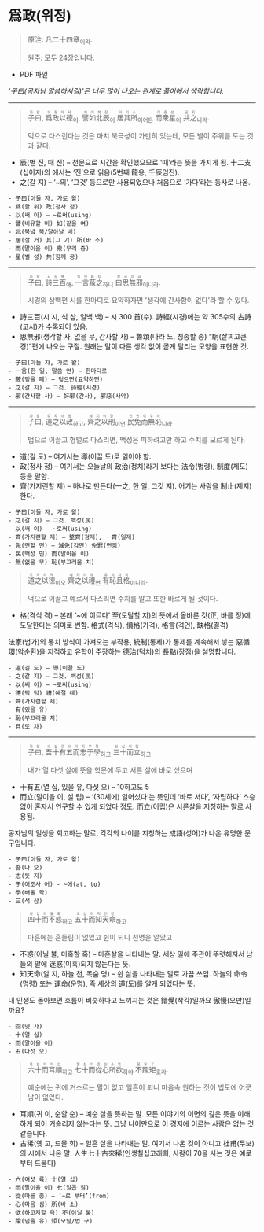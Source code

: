 # 爲政(위정)

> 原注: 凡二十四章<sub>이라</sub>.
> 
> 원주: 모두 24장입니다.

* PDF 파일

*'子曰(공자님 말씀하시길)'은 너무 많이 나오는 관계로 풀이에서 생략합니다.*

---

> <ruby>子<rp>(</rp><rt>자</rt><rp>)</rp></ruby><ruby>曰<rp>(</rp><rt>왈</rt><rp>)</rp></ruby>, <ruby>爲<rp>(</rp><rt>위</rt><rp>)</rp></ruby><ruby>政<rp>(</rp><rt>정</rt><rp>)</rp></ruby><ruby>以<rp>(</rp><rt>이</rt><rp>)</rp></ruby><ruby>德<rp>(</rp><rt>덕</rt><rp>)</rp></ruby><sub>이</sub>, <ruby>譬<rp>(</rp><rt>비</rt><rp>)</rp></ruby><ruby>如<rp>(</rp><rt>여</rt><rp>)</rp></ruby><ruby>北<rp>(</rp><rt>북</rt><rp>)</rp></ruby><ruby>辰<rp>(</rp><rt>진</rt><rp>)</rp></ruby><sub>이</sub> <ruby>居<rp>(</rp><rt>거</rt><rp>)</rp></ruby><ruby>其<rp>(</rp><rt>기</rt><rp>)</rp></ruby><ruby>所<rp>(</rp><rt>소</rt><rp>)</rp></ruby><sub>이어든</sub> <ruby>而<rp>(</rp><rt>이</rt><rp>)</rp></ruby><ruby>衆<rp>(</rp><rt>중</rt><rp>)</rp></ruby><ruby>星<rp>(</rp><rt>성</rt><rp>)</rp></ruby><sub>이</sub> <ruby>共<rp>(</rp><rt>공</rt><rp>)</rp></ruby><ruby>之<rp>(</rp><rt>지</rt><rp>)</rp></ruby><sub>니라</sub>.
> 
> 덕으로 다스린다는 것은 마치 북극성이 가만히 있는데, 모든 별이 주위를 도는 것과 같다.

* 辰(별 진, 때 신) – 천문으로 시간을 확인했으므로 ‘때’라는 뜻을 가지게 됨. 十二支(십이지)의 에서는 ‘진’으로 읽음(5번째 龍용, 壬辰임진).
* 之(갈 지) – ‘~의’, ‘그것’ 등으로만 사용되었으나 처음으로 ‘가다’라는 동사로 나옴.

```
- 子曰(아들 자, 가로 왈)
- 爲(할 위) 政(정사 정)
- 以(써 이) – ~로써(using)
- 譬(비유할 비) 如(같을 여)
- 北(북녘 북/달아날 배)
- 居(살 거) 其(그 기) 所(바 소)
- 而(말이을 이) 衆(무리 중)
- 星(별 성) 共(함께 공)
```

---

> <ruby>子<rp>(</rp><rt>자</rt><rp>)</rp></ruby><ruby>曰<rp>(</rp><rt>왈</rt><rp>)</rp></ruby>, <ruby>詩<rp>(</rp><rt>시</rt><rp>)</rp></ruby><ruby>三<rp>(</rp><rt>삼</rt><rp>)</rp></ruby><ruby>百<rp>(</rp><rt>백</rt><rp>)</rp></ruby><sub>애</sub>, <ruby>一<rp>(</rp><rt>일</rt><rp>)</rp></ruby><ruby>言<rp>(</rp><rt>언</rt><rp>)</rp></ruby><ruby>蔽<rp>(</rp><rt>폐</rt><rp>)</rp></ruby><ruby>之<rp>(</rp><rt>지</rt><rp>)</rp></ruby><sub>하니</sub> <ruby>曰<rp>(</rp><rt>왈</rt><rp>)</rp></ruby><ruby>思<rp>(</rp><rt>사</rt><rp>)</rp></ruby><ruby>無<rp>(</rp><rt>무</rt><rp>)</rp></ruby><ruby>邪<rp>(</rp><rt>사</rt><rp>)</rp></ruby><sub>이니라</sub>.
> 
> 시경의 삼백편 시를 한마디로 요약하자면 '생각에 간사함이 없다'라 할 수 있다.

* 詩三百(시 시, 석 삼, 일백 백) – 시 300 首(수). 詩經(시경)에는 약 305수의 古詩(고시)가 수록되어 있음.
* 思無邪(생각할 사, 없을 무, 간사할 사) – 魯頌(나라 노, 칭송할 송) “駉(살찌고큰 경)”편에 나오는 구절. 원래는 말이 다른 생각 없이 곧게 달리는 모양을 표현한 것.

```
- 子曰(아들 자, 가로 왈)
- 一言(한 일, 말씀 언) – 한마디로
- 蔽(덮을 폐) – 덮으면(요약하면)
- 之(갈 지) – 그것. 詩經(시경)
- 邪(간사할 사) – 奸邪(간사), 邪惡(사악)
```

---

> <ruby>子<rp>(</rp><rt>자</rt><rp>)</rp></ruby><ruby>曰<rp>(</rp><rt>왈</rt><rp>)</rp></ruby>, <ruby>道<rp>(</rp><rt>도</rt><rp>)</rp></ruby><ruby>之<rp>(</rp><rt>지</rt><rp>)</rp></ruby><ruby>以<rp>(</rp><rt>이</rt><rp>)</rp></ruby><ruby>政<rp>(</rp><rt>정</rt><rp>)</rp></ruby><sub>하고</sub>, <ruby>齊<rp>(</rp><rt>제</rt><rp>)</rp></ruby><ruby>之<rp>(</rp><rt>지</rt><rp>)</rp></ruby><ruby>以<rp>(</rp><rt>이</rt><rp>)</rp></ruby><ruby>刑<rp>(</rp><rt>형</rt><rp>)</rp></ruby><sub>이면</sub> <ruby>民<rp>(</rp><rt>민</rt><rp>)</rp></ruby><ruby>免<rp>(</rp><rt>면</rt><rp>)</rp></ruby><ruby>而<rp>(</rp><rt>이</rt><rp>)</rp></ruby><ruby>無<rp>(</rp><rt>무</rt><rp>)</rp></ruby><ruby>恥<rp>(</rp><rt>치</rt><rp>)</rp></ruby><sub>니라</sub>
> 
> 법으로 이끌고 형벌로 다스리면, 백성은 피하려고만 하고 수치를 모르게 된다.

* 道(길 도) – 여기서는 導(이끌 도)로 읽어야 함.
* 政(정사 정) – 여기서는 오늘날의 政治(정치)라기 보다는 法令(법령), 制度(제도) 등을 말함.
* 齊(가지런할 제) – 하나로 만든다(一之, 한 일, 그것 지). 어기는 사람을 制止(제지)한다.

```
- 子曰(아들 자, 가로 왈)
- 之(갈 지) – 그것. 백성(民)
- 以(써 이) – ~로써(using)
- 齊(가지런할 제) – 整齊(정제), 一齊(일제)
- 免(면할 면) – 減免(감면) 免罪(면죄)
- 民(백성 민) 而(말이을 이)
- 無(없을 무) 恥(부끄러울 치)
```

> <ruby>道<rp>(</rp><rt>도</rt><rp>)</rp></ruby><ruby>之<rp>(</rp><rt>지</rt><rp>)</rp></ruby><ruby>以<rp>(</rp><rt>이</rt><rp>)</rp></ruby><ruby>德<rp>(</rp><rt>덕</rt><rp>)</rp></ruby><sub>이오</sub> <ruby>齊<rp>(</rp><rt>제</rt><rp>)</rp></ruby><ruby>之<rp>(</rp><rt>지</rt><rp>)</rp></ruby><ruby>以<rp>(</rp><rt>이</rt><rp>)</rp></ruby><ruby>禮<rp>(</rp><rt>례</rt><rp>)</rp></ruby><sub>면</sub> <ruby>有<rp>(</rp><rt>유</rt><rp>)</rp></ruby><ruby>恥<rp>(</rp><rt>치</rt><rp>)</rp></ruby><ruby>且<rp>(</rp><rt>차</rt><rp>)</rp></ruby><ruby>格<rp>(</rp><rt>격</rt><rp>)</rp></ruby><sub>이니라</sub>.
> 
> 덕으로 이끌고 예로서 다스리면 수치를 알고 또한 바르게 될 것이다.

* 格(격식 격) – 본래 ‘~에 이르다’ 至(도달할 지)의 뜻에서 올바른 것(正, 바를 정)에 도달한다는 의미로 변함. 格式(격식), 價格(가격), 格言(격언), 缺格(결격)

法家(법가)의 통치 방식이 가져오는 부작용, 統制(통제)가 통제를 계속해서 낳는 惡循環(악순환)을 지적하고 유학이 주장하는 德治(덕치)의 長點(장점)을 설명합니다.

```
- 道(길 도) – 導(이끌 도)
- 之(갈 지) – 그것. 백성(民)
- 以(써 이) – ~로써(using)
- 德(덕 덕) 禮(예절 례)
- 齊(가지런할 제)
- 有(있을 유)
- 恥(부끄러울 치)
- 且(또 차)
```

---

> <ruby>子<rp>(</rp><rt>자</rt><rp>)</rp></ruby><ruby>曰<rp>(</rp><rt>왈</rt><rp>)</rp></ruby>, <ruby>吾<rp>(</rp><rt>오</rt><rp>)</rp></ruby><ruby>十<rp>(</rp><rt>십</rt><rp>)</rp></ruby><ruby>有<rp>(</rp><rt>유</rt><rp>)</rp></ruby><ruby>五<rp>(</rp><rt>오</rt><rp>)</rp></ruby><ruby>而<rp>(</rp><rt>이</rt><rp>)</rp></ruby><ruby>志<rp>(</rp><rt>지</rt><rp>)</rp></ruby><ruby>于<rp>(</rp><rt>우</rt><rp>)</rp></ruby><ruby>學<rp>(</rp><rt>학</rt><rp>)</rp></ruby><sub>하고</sub> <ruby>三<rp>(</rp><rt>삼</rt><rp>)</rp></ruby><ruby>十<rp>(</rp><rt>십</rt><rp>)</rp></ruby><ruby>而<rp>(</rp><rt>이</rt><rp>)</rp></ruby><ruby>立<rp>(</rp><rt>립</rt><rp>)</rp></ruby><sub>하고</sub>
> 
> 내가 열 다섯 살에 뜻을 학문에 두고 서른 살에 바로 섰으며

* 十有五(열 십, 있을 유, 다섯 오) – 10하고도 5
* 而立(말이을 이, 설 립) – ‘(30세에) 일어섰다’는 뜻인데 ‘바로 서다’, ‘자립하다’ 스승 없이 혼자서 연구할 수 있게 되었다 정도. 而立(이립)은 서른살을 지칭하는 말로 사용됨.

공자님의 일생을 회고하는 말로, 각각의 나이를 지칭하는 成語(성어)가 나온 유명한 문구입니다.

```
- 子曰(아들 자, 가로 왈)
- 吾(나 오)
- 志(뜻 지)
- 于(어조사 어) - ~에(at, to)
- 學(배울 학)
- 三(석 삼)
```

> <ruby>四<rp>(</rp><rt>사</rt><rp>)</rp></ruby><ruby>十<rp>(</rp><rt>십</rt><rp>)</rp></ruby><ruby>而<rp>(</rp><rt>이</rt><rp>)</rp></ruby><ruby>不<rp>(</rp><rt>불</rt><rp>)</rp></ruby><ruby>惑<rp>(</rp><rt>혹</rt><rp>)</rp></ruby><sub>하고</sub> <ruby>五<rp>(</rp><rt>오</rt><rp>)</rp></ruby><ruby>十<rp>(</rp><rt>십</rt><rp>)</rp></ruby><ruby>而<rp>(</rp><rt>이</rt><rp>)</rp></ruby><ruby>知<rp>(</rp><rt>지</rt><rp>)</rp></ruby><ruby>天<rp>(</rp><rt>천</rt><rp>)</rp></ruby><ruby>命<rp>(</rp><rt>명</rt><rp>)</rp></ruby><sub>하고</sub>
> 
> 마흔에는 흔들림이 없었고 쉰이 되니 천명을 알았고

* 不惑(아닐 불, 미혹할 혹) – 마흔살을 나타내는 말. 세상 일에 주관이 뚜렷해져서 남들의 말에 迷惑(미혹)되지 않는다는 뜻.
* 知天命(알 지, 하늘 천, 목숨 명) – 쉰 살을 나타내는 말로 가끔 쓰임. 하늘의 命令(명령) 또는 運命(운명), 즉 세상의 道(도)를 알게 되었다는 뜻.

내 인생도 돌아보면 흐름이 비슷하다고 느껴지는 것은 錯覺(착각)일까요 傲慢(오만)일까요?

```
- 四(넷 사)
- 十(열 십)
- 而(말이을 이)
- 五(다섯 오)
```

> <ruby>六<rp>(</rp><rt>육</rt><rp>)</rp></ruby><ruby>十<rp>(</rp><rt>십</rt><rp>)</rp></ruby><ruby>而<rp>(</rp><rt>이</rt><rp>)</rp></ruby><ruby>耳<rp>(</rp><rt>이</rt><rp>)</rp></ruby><ruby>順<rp>(</rp><rt>순</rt><rp>)</rp></ruby><sub>하고</sub> <ruby>七<rp>(</rp><rt>칠</rt><rp>)</rp></ruby><ruby>十<rp>(</rp><rt>십</rt><rp>)</rp></ruby><ruby>而<rp>(</rp><rt>이</rt><rp>)</rp></ruby><ruby>從<rp>(</rp><rt>종</rt><rp>)</rp></ruby><ruby>心<rp>(</rp><rt>심</rt><rp>)</rp></ruby><ruby>所<rp>(</rp><rt>소</rt><rp>)</rp></ruby><ruby>欲<rp>(</rp><rt>욕</rt><rp>)</rp></ruby><sub>하야</sub> <ruby>不<rp>(</rp><rt>불</rt><rp>)</rp></ruby><ruby>踰<rp>(</rp><rt>유</rt><rp>)</rp></ruby><ruby>矩<rp>(</rp><rt>구</rt><rp>)</rp></ruby><sub>호라</sub>.
> 
> 예순에는 귀에 거스르는 말이 없고 일흔이 되니 마음속 원하는 것이 법도에 어긋남이 없었다.

* 耳順(귀 이, 순할 순) – 예순 살을 뜻하는 말. 모든 이야기의 이면의 깊은 뜻을 이해하게 되어 거슬리지 않는다는 뜻. 그냥 나이만으로 이 경지에 이르는 사람은 없는 것 같습니다.
* 古稀(옛 고, 드물 희) – 일흔 살을 나타내는 말. 여기서 나온 것이 아니고 杜甫(두보)의 시에서 나온 말. 人生七十古來稀(인생칠십고래희, 사람이 70을 사는 것은 예로부터 드물다)

```
- 六(여섯 륙) 十(열 십)
- 而(말이을 이) 七(일곱 칠)
- 從(따를 종) – ‘~로 부터’(from)
- 心(마음 심) 所(바 소)
- 欲(하고자할 욕) 不(아닐 불)
- 踰(넘을 유) 矩(모날/법 구)
```
